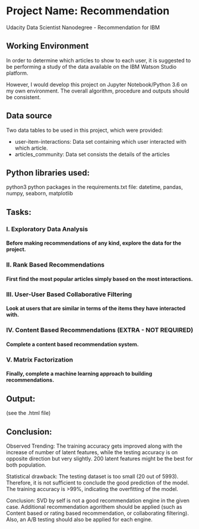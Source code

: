 # Project Name: Recommendation
Udacity Data Scientist Nanodegree - Recommendation for IBM

## Working Environment
In order to determine which articles to show to each user, it is suggested to be performing a study of the data available on the IBM Watson Studio platform. 

However, I would develop this project on Jupyter Notebook/Python 3.6 on my own environment. The overall algorithm, procedure and outputs should be consistent.

## Data source
Two data tables to be used in this project, which were provided:
- user-item-interactions:  Data set containing which user interacted with which article.
- articles_community: Data set consists the details of the articles
 
## Python libraries used:
   python3
   python packages in the requirements.txt file: datetime, pandas, numpy, seaborn, matplotlib   

## Tasks:
### I. Exploratory Data Analysis
#### Before making recommendations of any kind, explore the data for the project. 

### II. Rank Based Recommendations
#### First find the most popular articles simply based on the most interactions.  

### III. User-User Based Collaborative Filtering
#### Look at users that are similar in terms of the items they have interacted with.  

### IV. Content Based Recommendations (EXTRA - NOT REQUIRED)
#### Complete a content based recommendation system.

### V. Matrix Factorization
#### Finally, complete a machine learning approach to building recommendations.  


## Output:
(see the .html file)
 
## Conclusion:
Observed Trending:
The training accuracy gets improved along with the increase of number of latent features, while the testing accuracy is on opposite direction but very slightly.
200 latent features might be the best for both population.

Statistical drawback:
The testing dataset is too small (20 out of 5993). Therefore, it is not sufficient to conclude the good prediction of the model. 
The training accuracy is >99%, indicating the overfitting of the model.

Conclusion:
SVD by self is not a good recommendation engine in the given case. Additional recommendation agorithem should be applied 
(such as Content based or rating based recommendation, or collaborating filtering). Also, an A/B testing should also be applied for each engine.

